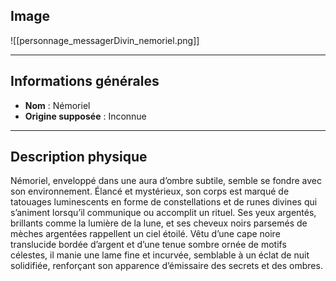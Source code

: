 ## **Image**

![[personnage_messagerDivin_nemoriel.png]]

---

## **Informations générales**
- **Nom** : Némoriel
- **Origine supposée** : Inconnue

---

## **Description physique**
Némoriel, enveloppé dans une aura d’ombre subtile, semble se fondre avec son environnement. Élancé et mystérieux, son corps est marqué de tatouages luminescents en forme de constellations et de runes divines qui s’animent lorsqu’il communique ou accomplit un rituel. Ses yeux argentés, brillants comme la lumière de la lune, et ses cheveux noirs parsemés de mèches argentées rappellent un ciel étoilé. Vêtu d’une cape noire translucide bordée d’argent et d’une tenue sombre ornée de motifs célestes, il manie une lame fine et incurvée, semblable à un éclat de nuit solidifiée, renforçant son apparence d’émissaire des secrets et des ombres.